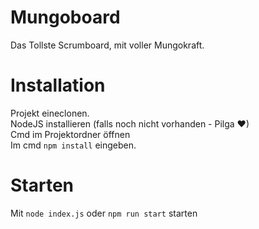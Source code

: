 # Mungoboard
Das Tollste Scrumboard, mit voller Mungokraft.
# Installation
Projekt eineclonen.<br/>
NodeJS installieren (falls noch nicht vorhanden - Pilga ♥)<br/>
Cmd im Projektordner öffnen<br/>
Im cmd `npm install` eingeben.<br/>
# Starten
Mit `node index.js` oder `npm run start` starten

